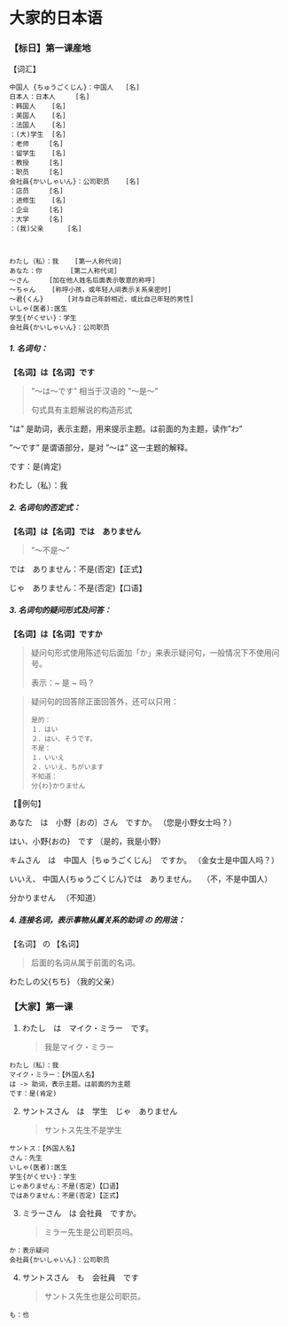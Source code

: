 # 大家的日本语



### 【标日】第一课産地

【词汇】

```
中国人 {ちゅうごくじん}：中国人	[名]
日本人：日本人		[名]
：韩国人	[名]
：美国人	[名]
：法国人	[名]
：(大)学生	[名]
：老师		[名]
：留学生	[名]
：教授		[名]
：职员		[名]
会社員{かいしゃいん}：公司职员	[名]
：店员		[名]
：进修生	[名]
：企业		[名]
：大学		[名]
：(我)父亲		[名]



わたし（私）：我	[第一人称代词]
あなた：你		[第二人称代词]
〜さん		[加在他人姓名后面表示敬意的称呼]
〜ちゃん	[称呼小孩，或年轻人间表示关系亲密时]
〜君{くん}		[对与自己年龄相近，或比自己年轻的男性]
いしゃ(医者):医生
学生{がくせい}：学生
会社員{かいしゃいん}：公司职员
```

##### 1. 名词句：

**【名词】は【名词】です**

> ”〜は〜です” 相当于汉语的 ”〜是〜”
>
> 句式具有主题解说的构造形式

”は” 是助词，表示主题，用来提示主题。は前面的为主题，读作”わ”

”〜です” 是谓语部分，是对 ”〜は” 这一主题的解释。

です：是(肯定)

わたし（私）：我



##### 2. 名词句的否定式：

**【名词】は【名词】では　ありません**

> ”〜不是〜”

では　ありません：不是(否定)【正式】

じゃ　ありません：不是(否定)【口语】



##### 3. 名词句的疑问形式及问答：

**【名词】は【名词】ですか**

> 疑问句形式使用陈述句后面加「か」来表示疑问句，一般情况下不使用问号。
>
> 表示：~ 是 ~ 吗？

> 疑问句的回答除正面回答外，还可以只用：
>
> ```
> 是的：
> １．はい
> ２．はい、そうです。
> 不是：
> １．いいえ
> ２．いいえ、ちがいます
> 不知道：
> 分{わ}かりません
> ```

【例句】

あなた　は　小野｛おの｝さん　ですか。		（您是小野女士吗？）

はい、小野{おの}　です		（是的，我是小野）

キムさん　は　中国人｛ちゅうごくじん｝　ですか。		（金女士是中国人吗？）

いいえ、 中国人{ちゅうごくじん}では　ありません。　		（不，不是中国人）

分かりません	　（不知道）





##### 4. 连接名词，表示事物从属关系的助词 の 的用法：

【名词】 の 【名词】

> 后面的名词从属于前面的名词。

わたしの父{ちち}			（我的父亲）



### 【大家】第一课

1. わたし　は　マイク・ミラー　です。

   > 我是マイク・ミラー

```
わたし（私）：我
マイク・ミラー：【外国人名】
は -> 助词，表示主题。は前面的为主题
です：是(肯定)
```

2. サントスさん　は　学生　じゃ　ありません

   > サントス先生不是学生

```
サントス：【外国人名】
さん：先生
いしゃ(医者):医生
学生{がくせい}：学生
じゃありません：不是(否定)【口语】
ではありません：不是(否定)【正式】
```

3. ミラーさん　は 会社員　ですか。

   > ミラー先生是公司职员吗。

```
か：表示疑问
会社員{かいしゃいん}：公司职员
```

4. サントスさん　も　会社員　です

   > サントス先生也是公司职员。

```
も：也
```

